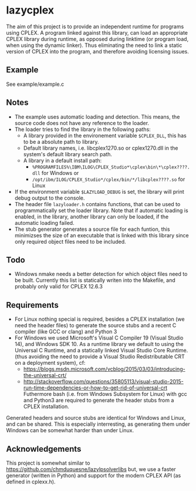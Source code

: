 # lazycplex

The aim of this project is to provide an independent runtime for programs
using CPLEX. A program linked against this library, can load an appropriate
CPLEX library during runtime, as opposed during linktime (or program load,
when using the dynamic linker). Thus eliminating the need to link a static
version of CPLEX into the program, and therefore avoiding licensing issues.

## Example
See example/example.c

## Notes
* The example uses automatic loading and detection.
  This means, the source code does not have any reference
  to the loader.
* The loader tries to find the library in the following paths:
  * A library provided in the environement variable `$CPLEX_DLL`,
    this has to be a absolute path to library.
  * Default library names, i.e. libcplex1270.so or cplex1270.dll
    in the system's default library search path.
  * A library in a default install path:
    - `%PROGRAMFILES%\IBM\ILOG\CPLEX_Studio*\cplex\bin\*\cplex????.dll` for Windows or
    - `/opt/ibm/ILOG/CPLEX_Studio*/cplex/bin/*/libcplex????.so` for Linux
* If the environment variable `$LAZYLOAD_DEBUG` is set, the library will print debug
  output to the console.
* The header file `lazyloader.h` contains functions, that can be used to programmatically
  set the loader library. Note that if automatic loading is enabled, in the library,
  another library can only be loaded, if the automatic loading failed.
* The stub generator generates a source file for each funtion, this minimizses the size
  of an executable that is linked with this library since only required object files need to
  be included.

## Todo
* Windows nmake needs a better detection for which object files need to be built.
  Currently this list is statically writen into the Makefile, and probably only valid
  for CPLEX 12.6.3

## Requirements
* For Linux nothing special is required, besides a CPLEX installation (we need the header files)
  to generate the source stubs and a recent C compiler (like GCC or clang) and Python 3
* For Windows we used Microsoft's Visual C Compiler 19 (Visual Studio 14),
  and Windows SDK 10. As a runtime library we default to using the Universal C Runtime,
  and a statically linked Visual Studio Core Runtime. (thus avoiding the need to provide a
  Visual Studio Redistributable CRT on a deployment system), cf:
  - https://blogs.msdn.microsoft.com/vcblog/2015/03/03/introducing-the-universal-crt/
  - http://stackoverflow.com/questions/35805113/visual-studio-2015-run-time-dependencies-or-how-to-get-rid-of-universal-crt
  Futhermore bash (i.e. from Windows Subsystem for Linux) with gcc and Python3 are required
  to generate the header stubs from a CPLEX installation.

Generated headers and source stubs are identical for Windows and Linux, and can be shared.
This is especially interresting, as generating them under Windows can be somewhat harder than
under Linux.

## Acknowledgements
This project is somewhat similar to
https://github.com/chmduquesne/lazylpsolverlibs
but, we use a faster generator (written in Python) and support for the
modern CPLEX API (as defined in cplexx.h).
